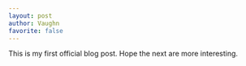 ```yaml
---
layout: post
author: Vaughn
favorite: false
---
```


This is my first official blog post. Hope the next are more interesting.
